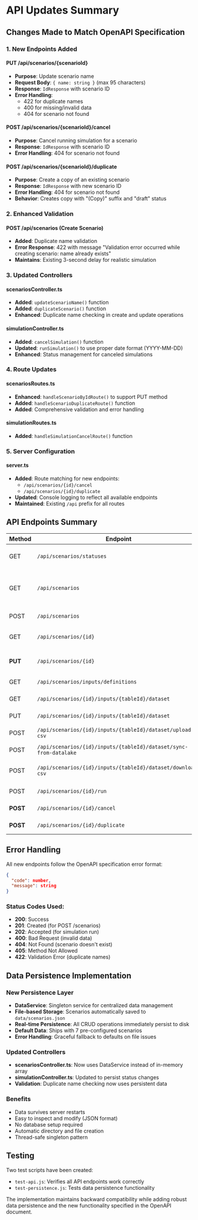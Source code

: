 # API Updates Summary

## Changes Made to Match OpenAPI Specification

### 1. New Endpoints Added

#### PUT /api/scenarios/{scenarioId}
- **Purpose**: Update scenario name
- **Request Body**: `{ name: string }` (max 95 characters)
- **Response**: `IdResponse` with scenario ID
- **Error Handling**: 
  - 422 for duplicate names
  - 400 for missing/invalid data
  - 404 for scenario not found

#### POST /api/scenarios/{scenarioId}/cancel
- **Purpose**: Cancel running simulation for a scenario
- **Response**: `IdResponse` with scenario ID
- **Error Handling**: 404 for scenario not found

#### POST /api/scenarios/{scenarioId}/duplicate
- **Purpose**: Create a copy of an existing scenario
- **Response**: `IdResponse` with new scenario ID
- **Error Handling**: 404 for scenario not found
- **Behavior**: Creates copy with "(Copy)" suffix and "draft" status

### 2. Enhanced Validation

#### POST /api/scenarios (Create Scenario)
- **Added**: Duplicate name validation
- **Error Response**: 422 with message "Validation error occurred while creating scenario: name already exists"
- **Maintains**: Existing 3-second delay for realistic simulation

### 3. Updated Controllers

#### scenariosController.ts
- **Added**: `updateScenarioName()` function
- **Added**: `duplicateScenario()` function
- **Enhanced**: Duplicate name checking in create and update operations

#### simulationController.ts
- **Added**: `cancelSimulation()` function
- **Updated**: `runSimulation()` to use proper date format (YYYY-MM-DD)
- **Enhanced**: Status management for canceled simulations

### 4. Route Updates

#### scenariosRoutes.ts
- **Enhanced**: `handleScenarioByIdRoute()` to support PUT method
- **Added**: `handleScenarioDuplicateRoute()` function
- **Added**: Comprehensive validation and error handling

#### simulationRoutes.ts
- **Added**: `handleSimulationCancelRoute()` function

### 5. Server Configuration

#### server.ts
- **Added**: Route matching for new endpoints:
  - `/api/scenarios/{id}/cancel`
  - `/api/scenarios/{id}/duplicate`
- **Updated**: Console logging to reflect all available endpoints
- **Maintained**: Existing `/api` prefix for all routes

## API Endpoints Summary

| Method | Endpoint | Description |
|--------|----------|-------------|
| GET | `/api/scenarios/statuses` | Get all scenario statuses |
| GET | `/api/scenarios` | Get scenarios (with optional filters) |
| POST | `/api/scenarios` | Create new scenario |
| GET | `/api/scenarios/{id}` | Get scenario general info |
| **PUT** | `/api/scenarios/{id}` | **Update scenario name** |
| GET | `/api/scenarios/inputs/definitions` | Get table definitions |
| GET | `/api/scenarios/{id}/inputs/{tableId}/dataset` | Get input dataset |
| PUT | `/api/scenarios/{id}/inputs/{tableId}/dataset` | Replace dataset |
| POST | `/api/scenarios/{id}/inputs/{tableId}/dataset/upload-csv` | Upload CSV |
| POST | `/api/scenarios/{id}/inputs/{tableId}/dataset/sync-from-datalake` | Sync from datalake |
| POST | `/api/scenarios/{id}/inputs/{tableId}/dataset/download-csv` | Generate download link |
| POST | `/api/scenarios/{id}/run` | Run simulation |
| **POST** | `/api/scenarios/{id}/cancel` | **Cancel simulation** |
| **POST** | `/api/scenarios/{id}/duplicate` | **Duplicate scenario** |

## Error Handling

All new endpoints follow the OpenAPI specification error format:
```json
{
  "code": number,
  "message": string
}
```

### Status Codes Used:
- **200**: Success
- **201**: Created (for POST /scenarios)
- **202**: Accepted (for simulation run)
- **400**: Bad Request (invalid data)
- **404**: Not Found (scenario doesn't exist)
- **405**: Method Not Allowed
- **422**: Validation Error (duplicate names)

## Data Persistence Implementation

### New Persistence Layer
- **DataService**: Singleton service for centralized data management
- **File-based Storage**: Scenarios automatically saved to `data/scenarios.json`
- **Real-time Persistence**: All CRUD operations immediately persist to disk
- **Default Data**: Ships with 7 pre-configured scenarios
- **Error Handling**: Graceful fallback to defaults on file issues

### Updated Controllers
- **scenariosController.ts**: Now uses DataService instead of in-memory array
- **simulationController.ts**: Updated to persist status changes
- **Validation**: Duplicate name checking now uses persistent data

### Benefits
- Data survives server restarts
- Easy to inspect and modify (JSON format)
- No database setup required
- Automatic directory and file creation
- Thread-safe singleton pattern

## Testing

Two test scripts have been created:
- `test-api.js`: Verifies all API endpoints work correctly
- `test-persistence.js`: Tests data persistence functionality

The implementation maintains backward compatibility while adding robust data persistence and the new functionality specified in the OpenAPI document.